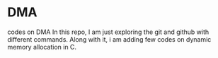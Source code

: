 # DMA
codes on DMA
In this repo, I am just exploring the git and github with different commands.
Along with it, i am adding few codes on dynamic memory allocation in C.
